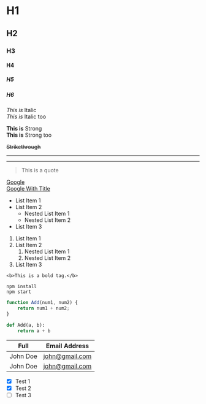 <!-- Headings -->
# H1
## H2
### H3
#### H4
##### H5
##### H6

<!-- Italics -->
*This is* Italic  
_This is_ Italic too

<!-- Strong -->
**This is** Strong  
__This is__ Strong too

<!-- Strikethrough -->
~~Strikethrough~~

<!-- Horizontal Rule -->
---  
___

<!-- Block Quotes -->
> This is a quote

<!-- Links -->
[Google](https://google.com/)  
[Google With Title](https://google.com/ "Google With Title")

<!-- Unordered Lists -->
* List Item 1
* List Item 2
    * Nested List Item 1
    * Nested List Item 2
* List Item 3

<!-- Ordered List -->
1. List Item 1
2. List Item 2
    1. Nested List Item 1
    2. Nested List Item 2
3. List Item 3

<!-- Inline Code Blocks -->
`<b>This is a bold tag.</b>`

<!-- Images -->
<!-- ![BWS Logo](https://imgur.com/kefGZhK.png)
![BWS Logo With Title](https://imgur.com/Ug7OrFe.png "BWS Logo With Title") -->


<!-- Github Markdown -->

<!-- Code Blocks -->
```
npm install
npm start
```

```javascript
function Add(num1, num2) {
    return num1 + num2;
}
```

```python
def Add(a, b):
    return a + b
```

<!-- Tables -->
|Full    |Email Address |
|--------|--------------|
|John Doe|john@gmail.com|
|John Doe|john@gmail.com|

<!-- Task Lists -->
* [x] Test 1
* [x] Test 2
* [ ] Test 3